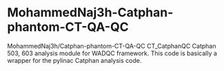 # MohammedNaj3h-Catphan-phantom-CT-QA-QC
MohammedNaj3h/Catphan-phantom-CT-QA-QC
CT_CatphanQC
Catphan 503, 603 analysis module for WADQC framework.  This code is basically a wrapper for the pylinac Catphan analysis code.
